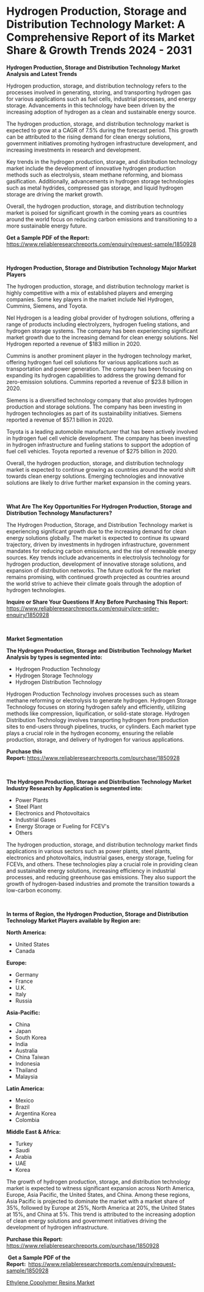 <p><h1>Hydrogen Production, Storage and Distribution Technology Market: A Comprehensive Report of its Market Share & Growth Trends 2024 - 2031</h1></p><p><strong>Hydrogen Production, Storage and Distribution Technology Market Analysis and Latest Trends</strong></p>
<p><p>Hydrogen production, storage, and distribution technology refers to the processes involved in generating, storing, and transporting hydrogen gas for various applications such as fuel cells, industrial processes, and energy storage. Advancements in this technology have been driven by the increasing adoption of hydrogen as a clean and sustainable energy source.</p><p>The hydrogen production, storage, and distribution technology market is expected to grow at a CAGR of 7.5% during the forecast period. This growth can be attributed to the rising demand for clean energy solutions, government initiatives promoting hydrogen infrastructure development, and increasing investments in research and development.</p><p>Key trends in the hydrogen production, storage, and distribution technology market include the development of innovative hydrogen production methods such as electrolysis, steam methane reforming, and biomass gasification. Additionally, advancements in hydrogen storage technologies such as metal hydrides, compressed gas storage, and liquid hydrogen storage are driving the market growth.</p><p>Overall, the hydrogen production, storage, and distribution technology market is poised for significant growth in the coming years as countries around the world focus on reducing carbon emissions and transitioning to a more sustainable energy future.</p></p>
<p><strong>Get a Sample PDF of the Report:&nbsp;</strong> <a href="https://www.reliableresearchreports.com/enquiry/request-sample/1850928">https://www.reliableresearchreports.com/enquiry/request-sample/1850928</a></p>
<p>&nbsp;</p>
<p><strong>Hydrogen Production, Storage and Distribution Technology Major Market Players</strong></p>
<p><p>The hydrogen production, storage, and distribution technology market is highly competitive with a mix of established players and emerging companies. Some key players in the market include Nel Hydrogen, Cummins, Siemens, and Toyota.</p><p>Nel Hydrogen is a leading global provider of hydrogen solutions, offering a range of products including electrolyzers, hydrogen fueling stations, and hydrogen storage systems. The company has been experiencing significant market growth due to the increasing demand for clean energy solutions. Nel Hydrogen reported a revenue of $183 million in 2020.</p><p>Cummins is another prominent player in the hydrogen technology market, offering hydrogen fuel cell solutions for various applications such as transportation and power generation. The company has been focusing on expanding its hydrogen capabilities to address the growing demand for zero-emission solutions. Cummins reported a revenue of $23.8 billion in 2020.</p><p>Siemens is a diversified technology company that also provides hydrogen production and storage solutions. The company has been investing in hydrogen technologies as part of its sustainability initiatives. Siemens reported a revenue of $57.1 billion in 2020.</p><p>Toyota is a leading automobile manufacturer that has been actively involved in hydrogen fuel cell vehicle development. The company has been investing in hydrogen infrastructure and fueling stations to support the adoption of fuel cell vehicles. Toyota reported a revenue of $275 billion in 2020.</p><p>Overall, the hydrogen production, storage, and distribution technology market is expected to continue growing as countries around the world shift towards clean energy solutions. Emerging technologies and innovative solutions are likely to drive further market expansion in the coming years.</p></p>
<p>&nbsp;</p>
<p><strong>What Are The Key Opportunities For Hydrogen Production, Storage and Distribution Technology Manufacturers?</strong></p>
<p><p>The Hydrogen Production, Storage, and Distribution Technology market is experiencing significant growth due to the increasing demand for clean energy solutions globally. The market is expected to continue its upward trajectory, driven by investments in hydrogen infrastructure, government mandates for reducing carbon emissions, and the rise of renewable energy sources. Key trends include advancements in electrolysis technology for hydrogen production, development of innovative storage solutions, and expansion of distribution networks. The future outlook for the market remains promising, with continued growth projected as countries around the world strive to achieve their climate goals through the adoption of hydrogen technologies.</p></p>
<p><strong>Inquire or Share Your Questions If Any Before Purchasing This Report:</strong> <a href="https://www.reliableresearchreports.com/enquiry/pre-order-enquiry/1850928">https://www.reliableresearchreports.com/enquiry/pre-order-enquiry/1850928</a></p>
<p>&nbsp;</p>
<p><strong>Market Segmentation</strong></p>
<p><strong>The Hydrogen Production, Storage and Distribution Technology Market Analysis by types is segmented into:</strong></p>
<p><ul><li>Hydrogen Production Technology</li><li>Hydrogen Storage Technology</li><li>Hydrogen Distribution Technology</li></ul></p>
<p><p>Hydrogen Production Technology involves processes such as steam methane reforming or electrolysis to generate hydrogen. Hydrogen Storage Technology focuses on storing hydrogen safely and efficiently, utilizing methods like compression, liquification, or solid-state storage. Hydrogen Distribution Technology involves transporting hydrogen from production sites to end-users through pipelines, trucks, or cylinders. Each market type plays a crucial role in the hydrogen economy, ensuring the reliable production, storage, and delivery of hydrogen for various applications.</p></p>
<p><strong>Purchase this Report:&nbsp;</strong><a href="https://www.reliableresearchreports.com/purchase/1850928">https://www.reliableresearchreports.com/purchase/1850928</a></p>
<p>&nbsp;</p>
<p><strong>The Hydrogen Production, Storage and Distribution Technology Market Industry Research by Application is segmented into:</strong></p>
<p><ul><li>Power Plants</li><li>Steel Plant</li><li>Electronics and Photovoltaics</li><li>Industrial Gases</li><li>Energy Storage or Fueling for FCEV's</li><li>Others</li></ul></p>
<p><p>The hydrogen production, storage, and distribution technology market finds applications in various sectors such as power plants, steel plants, electronics and photovoltaics, industrial gases, energy storage, fueling for FCEVs, and others. These technologies play a crucial role in providing clean and sustainable energy solutions, increasing efficiency in industrial processes, and reducing greenhouse gas emissions. They also support the growth of hydrogen-based industries and promote the transition towards a low-carbon economy.</p></p>
<p>&nbsp;</p>
<p><strong>In terms of Region, the Hydrogen Production, Storage and Distribution Technology Market Players available by Region are:</strong></p>
<p>
    <p> <strong> North America: </strong>
        <ul>
            <li>United States</li>
            <li>Canada</li>
        </ul>
        </p> 
    <p> <strong> Europe: </strong>
        <ul>
            <li>Germany</li>
            <li>France</li>
            <li>U.K.</li>
            <li>Italy</li>
            <li>Russia</li>
        </ul>
        </p> 
    <p> <strong> Asia-Pacific: </strong>
        <ul>
            <li>China</li>
            <li>Japan</li>
            <li>South Korea</li>
            <li>India</li>
            <li>Australia</li>
            <li>China Taiwan</li>
            <li>Indonesia</li>
            <li>Thailand</li>
            <li>Malaysia</li>
        </ul>
        </p> 
    <p> <strong> Latin America: </strong>
        <ul>
            <li>Mexico</li>
            <li>Brazil</li>
            <li>Argentina Korea</li>
            <li>Colombia</li>
        </ul>
        </p> 
    <p> <strong> Middle East & Africa: </strong>
        <ul>
            <li>Turkey</li>
            <li>Saudi</li>
            <li>Arabia</li>
            <li>UAE</li>
            <li>Korea</li>
        </ul>
    </p>
    </p>
<p><p>The growth of hydrogen production, storage, and distribution technology market is expected to witness significant expansion across North America, Europe, Asia Pacific, the United States, and China. Among these regions, Asia Pacific is projected to dominate the market with a market share of 35%, followed by Europe at 25%, North America at 20%, the United States at 15%, and China at 5%. This trend is attributed to the increasing adoption of clean energy solutions and government initiatives driving the development of hydrogen infrastructure.</p></p>
<p><strong>Purchase this Report: </strong><a href="https://www.reliableresearchreports.com/purchase/1850928">https://www.reliableresearchreports.com/purchase/1850928</a></p>
<p>&nbsp;<strong>Get a Sample PDF of the Report:&nbsp;&nbsp;</strong><a href="https://www.reliableresearchreports.com/enquiry/request-sample/1850928">https://www.reliableresearchreports.com/enquiry/request-sample/1850928</a></p>
<p><strong></strong></p>
<p><p><a href="https://github.com/Sinjinluong3e0awx2m195k76/Market-Research-Report-List-1/blob/main/ethylene-copolymer-resins-market.md">Ethylene Copolymer Resins Market</a></p></p>